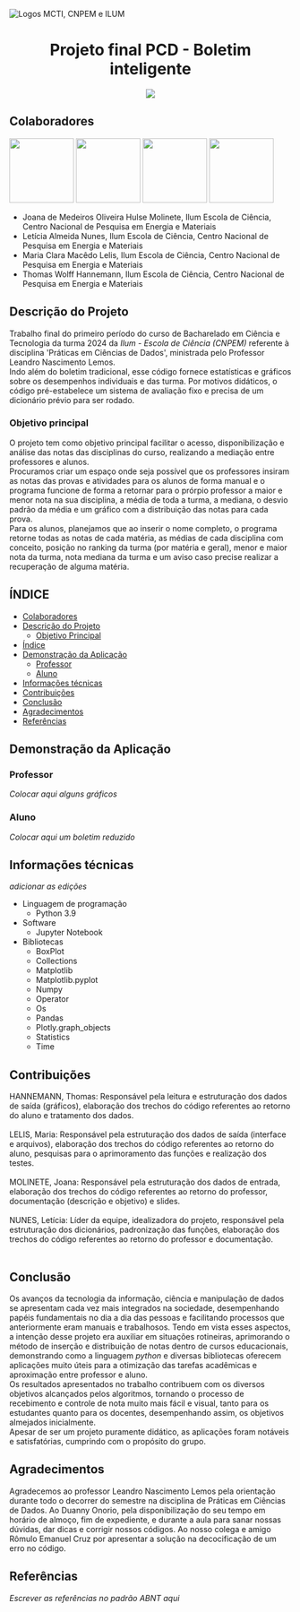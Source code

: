 ![Logos MCTI, CNPEM e ILUM](https://github.com/leticiaalmnunes/PCD---Boletim/assets/172425156/93c3eb13-410c-40c0-a412-7096187678a4)
<h1 align='center'> Projeto final PCD - Boletim inteligente </h1>

<p align="center">
<img loading="lazy" src="http://img.shields.io/static/v1?label=STATUS&message=EM%20DESENVOLVIMENTO&color=GREEN&style=for-the-badge"/>
</p>

## Colaboradores
[<img src="https://avatars.githubusercontent.com/u/172425100?v=4" width=115>](https://github.com/jojomolinetes)
[<img src="https://avatars.githubusercontent.com/u/172425156?v=4" width=115>](https://github.com/leticiaalmnunes)
[<img src="https://avatars.githubusercontent.com/u/172424981?v=4" width=115>](https://github.com/ClaraLelis)
[<img src="https://avatars.githubusercontent.com/u/172425104?v=4" width=115>](https://github.com/ThomasHannemann)

* Joana de Medeiros Oliveira Hulse Molinete, Ilum Escola de Ciência, Centro Nacional de Pesquisa em Energia e Materiais
* Letícia Almeida Nunes, Ilum Escola de Ciência, Centro Nacional de Pesquisa em Energia e Materiais
* Maria Clara Macêdo Lelis, Ilum Escola de Ciência, Centro Nacional de Pesquisa em Energia e Materiais
* Thomas Wolff Hannemann, Ilum Escola de Ciência, Centro Nacional de Pesquisa em Energia e Materiais

## Descrição do Projeto
Trabalho final do primeiro período do curso de Bacharelado em Ciência e Tecnologia da turma 2024 da _Ilum - Escola de Ciência (CNPEM)_ referente à disciplina 'Práticas em Ciências de Dados', ministrada pelo Professor Leandro Nascimento Lemos.<br>
Indo além do boletim tradicional, esse código fornece estatísticas e gráficos sobre os desempenhos individuais e das turma. Por motivos didáticos, o código pré-estabelece um sistema de avaliação fixo e precisa de um dicionário prévio para ser rodado.

### Objetivo principal
O projeto tem como objetivo principal facilitar o acesso, disponibilização e análise das notas das disciplinas do curso, realizando a mediação entre professores e alunos. 
<br>
Procuramos criar um espaço onde seja possível que os professores insiram as notas das provas e atividades para os alunos de forma manual e o programa funcione de forma a retornar para o prórpio professor a maior e menor nota na sua disciplina, a média de toda a turma, a mediana, o desvio padrão da média e um gráfico com a distribuição das notas para cada prova.
<br>
Para os alunos, planejamos que ao inserir o nome completo, o programa retorne todas as notas de cada matéria, as médias de cada disciplina com conceito, posição no ranking da turma (por matéria e geral), menor e maior nota da turma, nota mediana da turma e um aviso caso precise realizar a recuperação de alguma matéria.

## ÍNDICE
* [Colaboradores](#colaboradores)
* [Descrição do Projeto](#descrição-do-projeto)
  - [Objetivo Principal](#objetivo-principal)
* [Índice](#índice)
* [Demonstração da Aplicação](#demonstração-da-aplicação)
  - [Professor](#professor)
  - [Aluno](#aluno)
* [Informações técnicas](#informações-técnicas)
* [Contribuições](#contribuições)
* [Conclusão](#conclusão)
* [Agradecimentos](#agradecimentos)
* [Referências](#referências)

## Demonstração da Aplicação
### Professor
_Colocar aqui alguns gráficos_ 
### Aluno
_Colocar aqui um boletim reduzido_

## Informações técnicas
_adicionar as edições_
* Linguagem de programação
  - Python 3.9
* Software
  - Jupyter Notebook
* Bibliotecas
  - BoxPlot
  - Collections
  - Matplotlib
  - Matplotlib.pyplot
  - Numpy
  - Operator
  - Os
  - Pandas
  - Plotly.graph_objects
  - Statistics
  - Time

## Contribuições
HANNEMANN, Thomas: Responsável pela leitura e estruturação dos dados de saída (gráficos), elaboração dos trechos do código referentes ao retorno do aluno e tratamento dos dados.
<br><br>
LELIS, Maria: Responsável pela estruturação dos dados de saída (interface e arquivos), elaboração dos trechos do código referentes ao retorno do aluno, pesquisas para o aprimoramento das funções e realização dos testes. 
<br><br>
MOLINETE, Joana: Responsável pela estruturação dos dados de entrada, elaboração dos trechos do código referentes ao retorno do professor, documentação (descrição e objetivo) e slides.
<br><br>
NUNES, Letícia: Líder da equipe, idealizadora do projeto, responsável pela estruturação dos dicionários, padronização das funções, elaboração dos trechos do código referentes ao retorno do professor e documentação.
<br><br>

## Conclusão
Os avanços da tecnologia da informação, ciência e manipulação de dados se apresentam cada vez mais integrados na sociedade, desempenhando papéis fundamentais no dia a dia das pessoas e facilitando processos que anteriormente eram manuais e trabalhosos. Tendo em vista esses aspectos, a intenção desse projeto era auxiliar em situações rotineiras, aprimorando o método de inserção e distribuição de notas dentro de cursos educacionais, demonstrando como a linguagem _python_ e diversas bibliotecas oferecem aplicações muito úteis para a otimização das tarefas acadêmicas e aproximação entre professor e aluno. <br>
Os resultados apresentados no trabalho contribuem com os diversos objetivos alcançados pelos algoritmos, tornando o processo de recebimento e controle de nota muito mais fácil e visual, tanto para os estudantes quanto para os docentes, desempenhando assim, os objetivos almejados inicialmente.<br>
Apesar de ser um projeto puramente didático, as aplicações foram notáveis e satisfatórias, cumprindo com o propósito do grupo.<br>

## Agradecimentos
Agradecemos ao professor Leandro Nascimento Lemos pela orientação durante todo o decorrer do semestre na disciplina de Práticas em Ciências de Dados. Ao Duanny Onorio, pela disponibilização do seu tempo em horário de almoço, fim de expediente, e durante a aula para sanar nossas dúvidas, dar dicas e corrigir nossos códigos. Ao nosso colega e amigo Rômulo Emanuel Cruz por apresentar a solução na decocificação de um erro no código.

## Referências
_Escrever as referências no padrão ABNT aqui_
